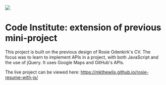 <img src="https://codeinstitute.s3.amazonaws.com/fullstack/ci_logo_small.png" style="margin: 0;">

# Code Institute: extension of previous mini-project 

This project is built on the previous design of Rosie Odenkirk's CV. The focus was to learn to implement APIs in a project,
 with both JavaScript and the use of jQuery. It uses Google Maps and GitHub's APIs.

The live project can be viewed here: https://mkthewlis.github.io/rosie-resume-with-js/ 